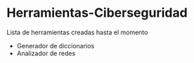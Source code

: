 # Herramientas-Ciberseguridad
Lista de herramientas creadas hasta el momento
- Generador de diccionarios
- Analizador de redes
